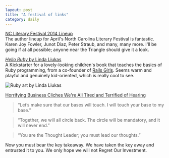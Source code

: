 ```yaml
---
layout: post
title: "A festival of links"
category: daily
---
```

[NC Literary Festival 2014 Lineup](http://www.lib.ncsu.edu/literaryfestival/authors/)  
The author lineup for April's North Carolina Literary Festival is fantastic. Karen Joy Fowler, Junot Diaz, Peter Straub, and many, many more. I'll be going if at all possible; anyone near the Triangle should give it a look.
  
[*Hello Ruby* by Linda Liukas](https://www.kickstarter.com/projects/lindaliukas/hello-ruby)  
A Kickstarter for a lovely-looking children's book that teaches the basics of Ruby programming, from a co-founder of [Rails Girls](http://www.railsgirls.com). Seems warm and playful and genuinely kid-oriented, which is really cool to see.
  
![Ruby art by Linda Liukas](http://24.media.tumblr.com/c2a7373ea17a302344af7752ecfcd18d/tumblr_mx54bk78E91rxrp0jo2_1280.jpg)
  
[Horrifying Business Cliches We're All Tired and Terrified of Hearing](http://the-toast.net/2014/01/27/horrifying-business-cliches/)  

> “Let’s make sure that our bases will touch. I will touch your base to my base.”
  
> “Together, we will all circle back. The circle will be mandatory, and it will never end.”

> “You are the Thought Leader; you must lead our thoughts.”

Now you must bear the key takeaway. We have taken the key away and entrusted it to you. We only hope we will not Regret Our Investment.
